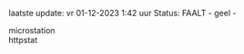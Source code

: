 laatste update: 
vr 01-12-2023  1:42   uur 
Status: FAALT - geel - 
<div class="service Y">microstation</div><div class="service Y">httpstat</div>